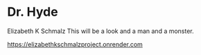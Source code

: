 # Dr. Hyde
Elizabeth K Schmalz
This will be a look and a man and a monster.

https://elizabethkschmalzproject.onrender.com
